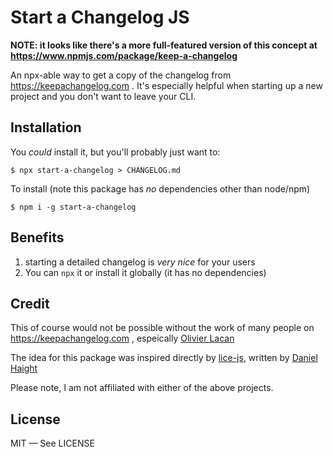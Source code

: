 # Start a Changelog JS

**NOTE: it looks like there's a more full-featured version of this concept at https://www.npmjs.com/package/keep-a-changelog**

An npx-able way to get a copy of the changelog from https://keepachangelog.com .
It's especially helpful when starting up a new project and you don't want to
leave your CLI.

## Installation

You _could_ install it, but you'll probably just want to:

```
$ npx start-a-changelog > CHANGELOG.md
```

To install (note this package has _no_ dependencies other than node/npm)

```
$ npm i -g start-a-changelog
```

## Benefits

1. starting a detailed changelog is _very nice_ for your users
2. You can `npx` it or install it globally (it has no dependencies)

## Credit

This of course would not be possible without the work of many people on
https://keepachangelog.com , espeically [Olivier
Lacan](https://github.com/olivierlacan)

The idea for this package was inspired directly by
[lice-js](https://www.npmjs.com/package/license), written by [Daniel
Haight](https://github.com/Daniel1of1)

Please note, I am not affiliated with either of the above projects.

## License

MIT — See LICENSE
